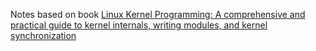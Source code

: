 Notes based on book [Linux Kernel Programming: A comprehensive and practical guide to kernel internals, writing modules, and kernel synchronization](https://www.amazon.com/Linux-Kernel-Programming-practical-synchronization-ebook/dp/B0BD8S1F8B/ref=tmm_kin_swatch_0?_encoding=UTF8&dib_tag=se&dib=eyJ2IjoiMSJ9.xuo2CD5RhzCTkZ18XxmMS4eq2-thVbrspVpW9Ku4Di3gPRu5CHTftAvekXSwTV2H5HbQ5l2s1r8_A9khLA-T13_CV-SaqUJr9z3ju1Wey73nrcl87hu9ewxdN4fOM-9HR0dKml9pRtg1mVO3aWVfzmqLe86vON_3O5_gQsilYqNg4dfFRwBT1OQDNjdD1rAJskf4yeMXPDoVhF8Pie6ekwamwP1jvZuMCmIqRl1DXq0EQTFeOM0dUngPnayHZhjsg6n8kRUMudxMvGEf4Ga9Vov3R4hr1mntlkumNl8_jcw.KHOYXrNVRJVcSHZ2BLHPXgAf1gFIbzEml7Ai9do5RCQ&qid=1720858359&sr=8-2)